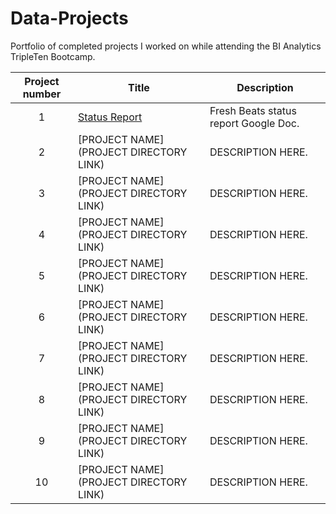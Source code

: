 # Data-Projects
Portfolio of completed projects I worked on while attending the BI Analytics TripleTen Bootcamp.

| Project number | Title | Description |
| :-----------: | ----------- |----------- |
| 1 | [Status Report](https://github.com/heflick-thorne/Data-Projects/tree/main/Status%20Report) | Fresh Beats status report Google Doc. |
| 2 | [PROJECT NAME](PROJECT DIRECTORY LINK) | DESCRIPTION HERE. |
| 3 | [PROJECT NAME](PROJECT DIRECTORY LINK) | DESCRIPTION HERE. |
| 4 | [PROJECT NAME](PROJECT DIRECTORY LINK) | DESCRIPTION HERE. |
| 5 | [PROJECT NAME](PROJECT DIRECTORY LINK) | DESCRIPTION HERE. |
| 6 | [PROJECT NAME](PROJECT DIRECTORY LINK) | DESCRIPTION HERE. |
| 7 | [PROJECT NAME](PROJECT DIRECTORY LINK) | DESCRIPTION HERE. |
| 8 | [PROJECT NAME](PROJECT DIRECTORY LINK) | DESCRIPTION HERE. |
| 9 | [PROJECT NAME](PROJECT DIRECTORY LINK) | DESCRIPTION HERE. |
| 10| [PROJECT NAME](PROJECT DIRECTORY LINK) | DESCRIPTION HERE. |
